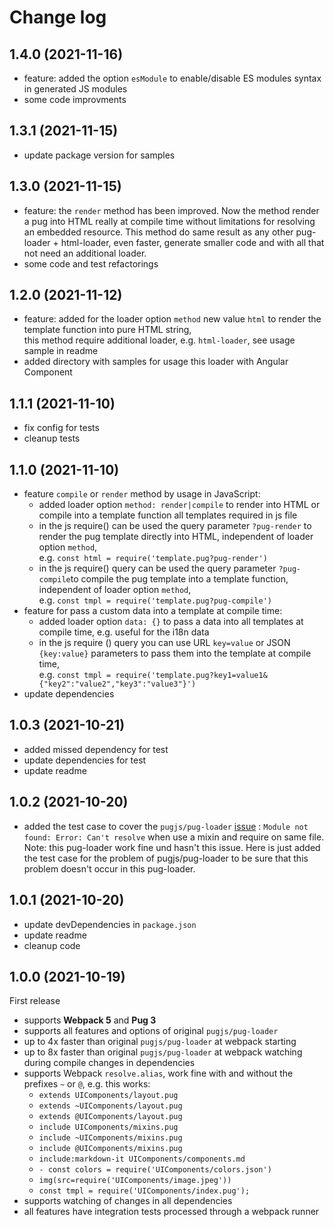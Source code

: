 # Change log

## 1.4.0 (2021-11-16)
- feature: added the option `esModule` to enable/disable ES modules syntax in generated JS modules
- some code improvments

## 1.3.1 (2021-11-15)
- update package version for samples

## 1.3.0 (2021-11-15)
- feature: the `render` method has been improved. Now the method render a pug into HTML really at compile time without limitations for resolving an embedded resource.
  This method do same result as any other pug-loader + html-loader, even faster, generate smaller code and with all that not need an additional loader.
- some code and test refactorings

## 1.2.0 (2021-11-12)
- feature: added for the loader option `method` new value `html` to render the template function into pure HTML string,\
  this method require additional loader, e.g. `html-loader`, see usage sample in readme
- added directory with samples for usage this loader with Angular Component

## 1.1.1 (2021-11-10)
- fix config for tests
- cleanup tests

## 1.1.0 (2021-11-10)
- feature `compile` or `render` method by usage in JavaScript:  
  - added loader option `method: render|compile` to render into HTML or compile into a template function all templates required in js file
  - in the js require() can be used the query parameter `?pug-render` to render the pug template directly into HTML, independent of loader option `method`, \
    e.g. `const html = require('template.pug?pug-render')`
  - in the js require() query can be used the query parameter `?pug-compile`to compile the pug template into a template function, independent of loader option `method`, \
    e.g. `const tmpl = require('template.pug?pug-compile')`
- feature for pass a custom data into a template at compile time: 
  - added loader option `data: {}` to pass a data into all templates at compile time, e.g. useful for the i18n data
  - in the js require () query you can use URL `key=value` or JSON `{key:value}` parameters to pass them into the template at compile time, \
    e.g. `const tmpl = require('template.pug?key1=value1&{"key2":"value2","key3":"value3"}')`
- update dependencies

## 1.0.3 (2021-10-21)
- added missed dependency for test
- update dependencies for test
- update readme

## 1.0.2 (2021-10-20)
- added the test case to cover the `pugjs/pug-loader` [issue](https://github.com/pugjs/pug-loader/issues/123) : `Module not found: Error: Can't resolve` when use a mixin and require on same file.\
  Note: this pug-loader work fine und hasn't this issue. Here is just added the test case for the problem of pugjs/pug-loader to be sure that this problem doesn't occur in this pug-loader.

## 1.0.1 (2021-10-20)
- update devDependencies in `package.json`
- update readme
- cleanup code

## 1.0.0 (2021-10-19)
First release
- supports **Webpack 5** and **Pug 3**
- supports all features and options of original `pugjs/pug-loader`
- up to 4x faster than original `pugjs/pug-loader` at webpack starting
- up to 8x faster than original `pugjs/pug-loader` at webpack watching during compile changes in dependencies
- supports Webpack `resolve.alias`, work fine with and without the prefixes `~` or `@`, e.g. this works:
  - `extends UIComponents/layout.pug`
  - `extends ~UIComponents/layout.pug`
  - `extends @UIComponents/layout.pug`
  - `include UIComponents/mixins.pug`
  - `include ~UIComponents/mixins.pug`
  - `include @UIComponents/mixins.pug`
  - `include:markdown-it UIComponents/components.md`
  - `- const colors = require('UIComponents/colors.json')`
  - `img(src=require('UIComponents/image.jpeg'))`
  - `const tmpl = require('UIComponents/index.pug');`
- supports watching of changes in all dependencies
- all features have integration tests processed through a webpack runner
